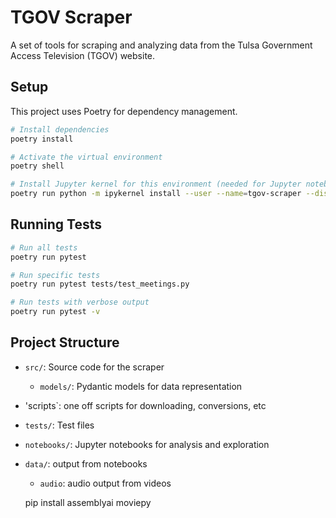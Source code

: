 # TGOV Scraper

A set of tools for scraping and analyzing data from the Tulsa Government Access Television (TGOV) website.

## Setup

This project uses Poetry for dependency management.

```bash
# Install dependencies
poetry install

# Activate the virtual environment
poetry shell

# Install Jupyter kernel for this environment (needed for Jupyter notebooks)
poetry run python -m ipykernel install --user --name=tgov-scraper --display-name="TGOV Scraper"
```

## Running Tests

```bash
# Run all tests
poetry run pytest

# Run specific tests
poetry run pytest tests/test_meetings.py

# Run tests with verbose output
poetry run pytest -v
```

## Project Structure

- `src/`: Source code for the scraper
  - `models/`: Pydantic models for data representation
- 'scripts`: one off scripts for downloading, conversions, etc
- `tests/`: Test files
- `notebooks/`: Jupyter notebooks for analysis and exploration
- `data/`: output from notebooks
  - `audio`: audio output from videos

  pip install assemblyai moviepy